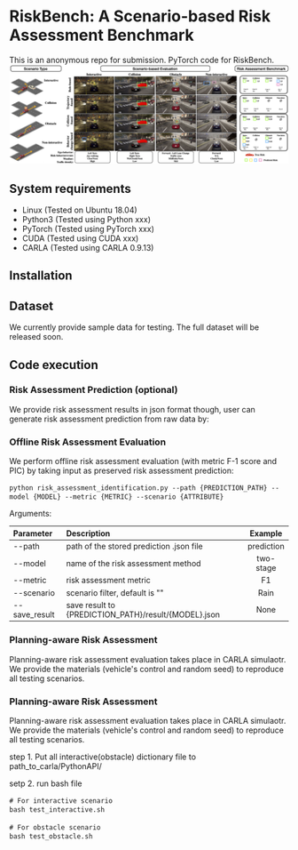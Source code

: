 # RiskBench: A Scenario-based Risk Assessment Benchmark
This is an anonymous repo for submission.
PyTorch code for RiskBench.
![RiskBench](images/teaser2.png)

## System requirements
- Linux (Tested on Ubuntu 18.04)
- Python3 (Tested using Python xxx)
- PyTorch (Tested using PyTorch xxx)
- CUDA (Tested using CUDA xxx)
- CARLA (Tested using CARLA 0.9.13)

## Installation

## Dataset
We currently provide sample data for testing. The full dataset will be released soon.

## Code execution

### Risk Assessment Prediction (optional)
We provide risk assessment results in json format though, user can generate risk assessment prediction from raw data by:

### Offline Risk Assessment Evaluation
We perform offline risk assessment evaluation (with metric F-1 score and PIC) by taking input as preserved risk assessment prediction:
```
python risk_assessment_identification.py --path {PREDICTION_PATH} --model {MODEL} --metric {METRIC} --scenario {ATTRIBUTE}
```

Arguments: 

| Parameter     | Description                                          |  Example   |
| :------------ | :--------------------------------------------------- | :--------: |
| --path        | path of the stored prediction .json file             | prediction |
| --model       | name of the risk assessment method                   | two-stage  |
| --metric      | risk assessment metric                               |     F1     |
| --scenario    | scenario filter, default is ""                       |    Rain    |
| --save_result | save result to {PREDICTION_PATH}/result/{MODEL}.json |    None    |

### Planning-aware Risk Assessment
Planning-aware risk assessment evaluation takes place in CARLA simulaotr. We provide the materials (vehicle's control and random seed) to reproduce all testing scenarios.

### Planning-aware Risk Assessment
Planning-aware risk assessment evaluation takes place in CARLA simulaotr. We provide the materials (vehicle's control and random seed) to reproduce all testing scenarios.

step 1. Put all interactive(obstacle) dictionary file to path_to_carla/PythonAPI/

setp 2. run bash file 
```
# For interactive scenario
bash test_interactive.sh

# For obstacle scenario
bash test_obstacle.sh
```
